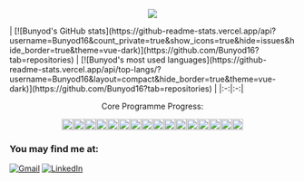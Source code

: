 <p align="center"><img src="https://badge42.herokuapp.com/api/stats/bshamsid"></p>
| [![Bunyod's GitHub stats](https://github-readme-stats.vercel.app/api?username=Bunyod16&count_private=true&show_icons=true&hide=issues&hide_border=true&theme=vue-dark)](https://github.com/Bunyod16?tab=repositories) | [![Bunyod's most used languages](https://github-readme-stats.vercel.app/api/top-langs/?username=Bunyod16&layout=compact&hide_border=true&theme=vue-dark)](https://github.com/Bunyod16?tab=repositories) |
|:-:|:-:|
<p align="center">Core Programme Progress:</p>
<p align="center"><img src="https://upload.wikimedia.org/wikipedia/commons/thumb/b/b2/Green_square.svg/1200px-Green_square.svg.png" width="20" height="20"><img src="https://upload.wikimedia.org/wikipedia/commons/thumb/b/b2/Green_square.svg/1200px-Green_square.svg.png" width="20" height="20"><img src="https://upload.wikimedia.org/wikipedia/commons/thumb/b/b2/Green_square.svg/1200px-Green_square.svg.png" width="20" height="20"><img src="https://media4.giphy.com/media/Iy4uwCaDJpbqi1UIqy/giphy.gif?cid=790b76113de42eb586ed0ca9f63578fc9275f0ac86e71bc8&rid=giphy.gif&ct=g" width="20" height="20"><img src="https://upload.wikimedia.org/wikipedia/commons/thumb/7/70/Solid_white.svg/2048px-Solid_white.svg.png" width="20" height="20"><img src="https://upload.wikimedia.org/wikipedia/commons/thumb/7/70/Solid_white.svg/2048px-Solid_white.svg.png" width="20" height="20"><img src="https://upload.wikimedia.org/wikipedia/commons/thumb/7/70/Solid_white.svg/2048px-Solid_white.svg.png" width="20" height="20"><img src="https://upload.wikimedia.org/wikipedia/commons/thumb/7/70/Solid_white.svg/2048px-Solid_white.svg.png" width="20" height="20"><img src="https://upload.wikimedia.org/wikipedia/commons/thumb/7/70/Solid_white.svg/2048px-Solid_white.svg.png" width="20" height="20"><img src="https://upload.wikimedia.org/wikipedia/commons/thumb/7/70/Solid_white.svg/2048px-Solid_white.svg.png" width="20" height="20"><img src="https://upload.wikimedia.org/wikipedia/commons/thumb/7/70/Solid_white.svg/2048px-Solid_white.svg.png" width="20" height="20"><img src="https://upload.wikimedia.org/wikipedia/commons/thumb/7/70/Solid_white.svg/2048px-Solid_white.svg.png" width="20" height="20"><img src="https://upload.wikimedia.org/wikipedia/commons/thumb/7/70/Solid_white.svg/2048px-Solid_white.svg.png" width="20" height="20"><img src="https://upload.wikimedia.org/wikipedia/commons/thumb/7/70/Solid_white.svg/2048px-Solid_white.svg.png" width="20" height="20"><img src="https://upload.wikimedia.org/wikipedia/commons/thumb/7/70/Solid_white.svg/2048px-Solid_white.svg.png" width="20" height="20"><img src="https://upload.wikimedia.org/wikipedia/commons/thumb/7/70/Solid_white.svg/2048px-Solid_white.svg.png" width="20" height="20"></p>

### You may find me at:

[![Gmail](https://img.shields.io/badge/-Gmail-d95040?style=flat-square&logo=gmail&logoColor=white)](mailto:bunyodshams@gmail.com)
[![LinkedIn](https://img.shields.io/badge/-LinkedIn-0e76a8?style=flat-square&logo=linkedin&logoColor=white)](https://www.linkedin.com/in/bunyodshams/)


